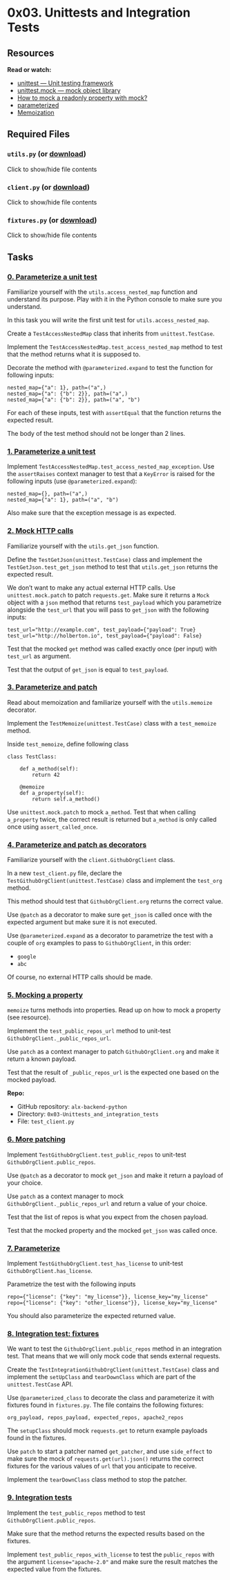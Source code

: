 # 0x03. Unittests and Integration Tests

## Resources

**Read or watch:**

-   [unittest — Unit testing framework](https://intranet.alxswe.com/rltoken/a_AEObGK8jeqPtTPmm-gIA "unittest — Unit testing framework")
-   [unittest.mock — mock object library](https://intranet.alxswe.com/rltoken/PKetnACd7FfRiU8_kpe5EA "unittest.mock — mock object library")
-   [How to mock a readonly property with mock?](https://intranet.alxswe.com/rltoken/2ueVPK1kWZuz525FvZ1v2Q "How to mock a readonly property with mock?")
-   [parameterized](https://intranet.alxswe.com/rltoken/mI7qc3Y42aZ7GTlLXDxgEg "parameterized")
-   [Memoization](https://intranet.alxswe.com/rltoken/x83Hdr54q4Vax5xQ2Z3HSA "Memoization")

## Required Files

### `utils.py`  (or  [download](https://intranet-projects-files.s3.amazonaws.com/webstack/utils.py "download"))

Click to show/hide file contents

### `client.py`  (or  [download](https://intranet-projects-files.s3.amazonaws.com/webstack/client.py "download"))

Click to show/hide file contents

### `fixtures.py`  (or  [download](https://intranet-projects-files.s3.amazonaws.com/webstack/fixtures.py "download"))

Click to show/hide file contents

## Tasks

### [0. Parameterize a unit test](./test_utils.py)

Familiarize yourself with the  `utils.access_nested_map`  function and understand its purpose. Play with it in the Python console to make sure you understand.

In this task you will write the first unit test for  `utils.access_nested_map`.

Create a  `TestAccessNestedMap`  class that inherits from  `unittest.TestCase`.

Implement the  `TestAccessNestedMap.test_access_nested_map`  method to test that the method returns what it is supposed to.

Decorate the method with  `@parameterized.expand`  to test the function for following inputs:

```
nested_map={"a": 1}, path=("a",)
nested_map={"a": {"b": 2}}, path=("a",)
nested_map={"a": {"b": 2}}, path=("a", "b")

```

For each of these inputs, test with  `assertEqual`  that the function returns the expected result.

The body of the test method should not be longer than 2 lines.

### [1. Parameterize a unit test](./test_utils.py)

Implement  `TestAccessNestedMap.test_access_nested_map_exception`. Use the  `assertRaises`  context manager to test that a  `KeyError`  is raised for the following inputs (use  `@parameterized.expand`):

```
nested_map={}, path=("a",)
nested_map={"a": 1}, path=("a", "b")

```

Also make sure that the exception message is as expected.


### [2. Mock HTTP calls](./test_utils.py)

Familiarize yourself with the  `utils.get_json`  function.

Define the  `TestGetJson(unittest.TestCase)`  class and implement the  `TestGetJson.test_get_json`  method to test that  `utils.get_json`  returns the expected result.

We don’t want to make any actual external HTTP calls. Use  `unittest.mock.patch`  to patch  `requests.get`. Make sure it returns a  `Mock`  object with a  `json`  method that returns  `test_payload`  which you parametrize alongside the  `test_url`  that you will pass to  `get_json`  with the following inputs:

```
test_url="http://example.com", test_payload={"payload": True}
test_url="http://holberton.io", test_payload={"payload": False}

```

Test that the mocked  `get`  method was called exactly once (per input) with  `test_url`  as argument.

Test that the output of  `get_json`  is equal to  `test_payload`.


### [3. Parameterize and patch](./test_utils.py)

Read about memoization and familiarize yourself with the  `utils.memoize`  decorator.

Implement the  `TestMemoize(unittest.TestCase)`  class with a  `test_memoize`  method.

Inside  `test_memoize`, define following class

```
class TestClass:

    def a_method(self):
        return 42

    @memoize
    def a_property(self):
        return self.a_method()

```

Use  `unittest.mock.patch`  to mock  `a_method`. Test that when calling  `a_property`  twice, the correct result is returned but  `a_method`  is only called once using  `assert_called_once`.



### [4. Parameterize and patch as decorators](./test_client.py)

Familiarize yourself with the  `client.GithubOrgClient`  class.

In a new  `test_client.py`  file, declare the  `TestGithubOrgClient(unittest.TestCase)`  class and implement the  `test_org`  method.

This method should test that  `GithubOrgClient.org`  returns the correct value.

Use  `@patch`  as a decorator to make sure  `get_json`  is called once with the expected argument but make sure it is not executed.

Use  `@parameterized.expand`  as a decorator to parametrize the test with a couple of  `org`  examples to pass to  `GithubOrgClient`, in this order:

-   `google`
-   `abc`

Of course, no external HTTP calls should be made.


### [5. Mocking a property](./test_client.py)

`memoize`  turns methods into properties. Read up on how to mock a property (see resource).

Implement the  `test_public_repos_url`  method to unit-test  `GithubOrgClient._public_repos_url`.

Use  `patch`  as a context manager to patch  `GithubOrgClient.org`  and make it return a known payload.

Test that the result of  `_public_repos_url`  is the expected one based on the mocked payload.

**Repo:**

-   GitHub repository:  `alx-backend-python`
-   Directory:  `0x03-Unittests_and_integration_tests`
-   File:  `test_client.py`

### [6. More patching](./test_client.py)

Implement  `TestGithubOrgClient.test_public_repos`  to unit-test  `GithubOrgClient.public_repos`.

Use  `@patch`  as a decorator to mock  `get_json`  and make it return a payload of your choice.

Use  `patch`  as a context manager to mock  `GithubOrgClient._public_repos_url`  and return a value of your choice.

Test that the list of repos is what you expect from the chosen payload.

Test that the mocked property and the mocked  `get_json`  was called once.


### [7. Parameterize](./test_client.py)

Implement  `TestGithubOrgClient.test_has_license`  to unit-test  `GithubOrgClient.has_license`.

Parametrize the test with the following inputs

```
repo={"license": {"key": "my_license"}}, license_key="my_license"
repo={"license": {"key": "other_license"}}, license_key="my_license"

```

You should also parameterize the expected returned value.


### [8. Integration test: fixtures](./test_client.py)

We want to test the  `GithubOrgClient.public_repos`  method in an integration test. That means that we will only mock code that sends external requests.

Create the  `TestIntegrationGithubOrgClient(unittest.TestCase)`  class and implement the  `setUpClass`  and  `tearDownClass`  which are part of the  `unittest.TestCase`  API.

Use  `@parameterized_class`  to decorate the class and parameterize it with fixtures found in  `fixtures.py`. The file contains the following fixtures:

```
org_payload, repos_payload, expected_repos, apache2_repos

```

The  `setupClass`  should mock  `requests.get`  to return example payloads found in the fixtures.

Use  `patch`  to start a patcher named  `get_patcher`, and use  `side_effect`  to make sure the mock of  `requests.get(url).json()`  returns the correct fixtures for the various values of  `url`  that you anticipate to receive.

Implement the  `tearDownClass`  class method to stop the patcher.


### [9. Integration tests](./test_client.py)

Implement the  `test_public_repos`  method to test  `GithubOrgClient.public_repos`.

Make sure that the method returns the expected results based on the fixtures.

Implement  `test_public_repos_with_license`  to test the  `public_repos`  with the argument  `license="apache-2.0"`  and make sure the result matches the expected value from the fixtures.
